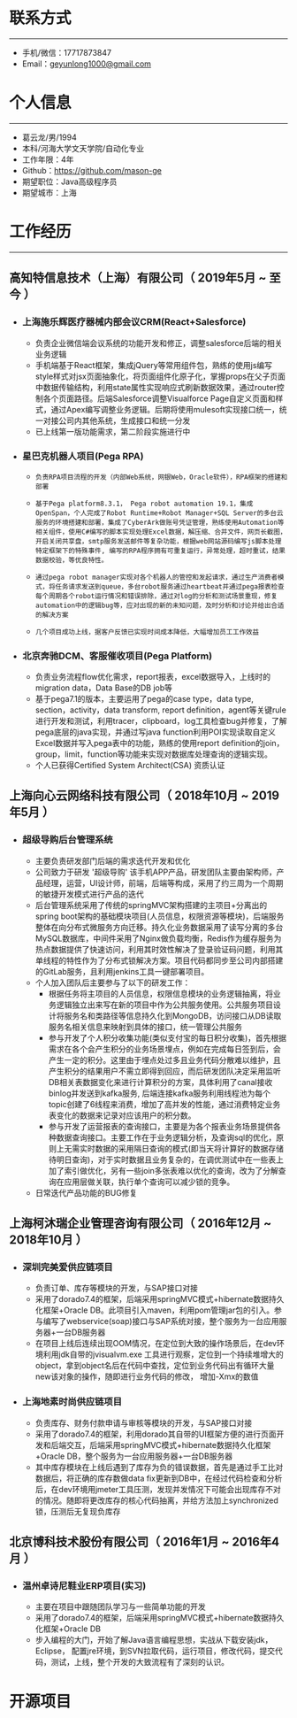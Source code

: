 # 联系方式
* * *
- 手机/微信：17717873847
- Email：geyunlong1000@gmail.com

# 个人信息
* * *
 - 葛云龙/男/1994
 - 本科/河海大学文天学院/自动化专业
 - 工作年限：4年
 - Github：https://github.com/mason-ge
 - 期望职位：Java高级程序员
 - 期望城市：上海
# 工作经历 

* * *
##  高知特信息技术（上海）有限公司（ 2019年5月 ~ 至今 ）
*  ### 上海施乐辉医疗器械内部会议CRM(React+Salesforce)
    * 负责企业微信端会议系统的功能开发和修正，调整salesforce后端的相关业务逻辑
    * 手机端基于React框架，集成jQuery等常用组件包，熟练的使用js编写style样式对jsx页面抽象化，将页面组件化原子化，掌握props在父子页面中数据传输结构，利用state属性实现响应式刷新数据效果，通过router控制各个页面路径。后端Salesforce调整Visualforce Page自定义页面和样式，通过Apex编写调整业务逻辑。后期将使用mulesoft实现接口统一，统一对接公司内其他系统，生成接口和统一分发
    * 已上线第一版功能需求，第二阶段实施进行中
*  ### 星巴克机器人项目(Pega RPA) 
    *     负责RPA项目流程的开发（内部Web系统，网银Web，Oracle软件），RPA框架的搭建和部署
    *     基于Pega platform8.3.1， Pega robot automation 19.1，集成OpenSpan，个人完成了Robot Runtime+Robot Manager+SQL Server的多台云服务的环境搭建和部署，集成了CyberArk做账号凭证管理，熟练使用Automation等相关组件，使用C#编写的脚本实现处理Excel数据，解压缩、合并文件，网页长截图，开启关闭共享盘，smtp服务发送邮件等复杂功能，根据web网站源码编写js脚本处理特定框架下的特殊事件, 编写的RPA程序拥有可重复运行，异常处理，超时重试，结果数据校验，等优良特性。
    *     通过pega robot manager实现对各个机器人的管控和发起请求，通过生产消费者模式，将任务请求发送到queue，多台robot服务通过heartbeat并通过pega报表检查每个周期各个robot运行情况和错误排除，通过对log的分析和测试场景重现，修复automation中的逻辑bug等，应对出现的新的未知问题，及时分析和讨论并给出合适的解决方案
    *     几个项目成功上线，据客户反馈已实现时间成本降低，大幅增加员工工作效益
*  ### 北京奔驰DCM、客服催收项目(Pega Platform)
    *  负责业务流程flow优化需求，report报表，excel数据导入，上线时的migration data，Data Base的DB job等
    *  基于pega7.1的版本，主要运用了pega的case type，data type, section，activity，data transform, report definition，agent等关键rule进行开发和测试，利用tracer，clipboard，log工具检查bug并修复，了解pega底层的java实现，并通过写java function利用POI实现读取自定义Excel数据并写入pega表中的功能，熟练的使用report definition的join，group，limit，function等功能来实现对数据库处理查询的逻辑实现。
    *  个人已获得Certified System Architect(CSA) 资质认证
   
 ## 上海向心云网络科技有限公司（ 2018年10月 ~ 2019年5月 ）
* ### 超级导购后台管理系统
    * 主要负责研发部门后端的需求迭代开发和优化
    * 公司致力于研发 '超级导购' 该手机APP产品，研发团队主要由架构师，产品经理，运营，UI设计师，前端，后端等构成，采用了约三周为一个周期的敏捷开发模式进行产品的迭代
    * 后台管理系统采用了传统的springMVC架构搭建的主项目+分离出的spring boot架构的基础模块项目(人员信息，权限资源等模块)，后端服务整体在向分布式微服务方向迁移。持久化业务数据采用了读写分离的多台MySQL数据库，中间件采用了Nginx做负载均衡，Redis作为缓存服务为热点数据提供了快速访问，利用其时效性解决了登录验证码问题，利用其单线程的特性作为了分布式锁解决方案。项目代码都同步至公司内部搭建的GitLab服务，且利用jenkins工具一键部署项目。
    * 个人加入团队后主要参与了以下的研发工作：
        * 根据任务将主项目的人员信息，权限信息模块的业务逻辑抽离，将业务逻辑独立出来写在新的项目中作为公共服务使用。公共服务项目设计将服务名和类路径等信息持久化到MongoDB，访问接口从DB读取服务名相关信息来映射到具体的接口，统一管理公共服务
        * 参与开发了个人积分收集功能(类似支付宝的每日积分收集)，首先根据需求在各个会产生积分的业务场景埋点，例如在完成每日签到后，会产生一定的积分。这里由于埋点处过多且业务代码分散难以维护，且产生积分的结果用户不需立即得到回应，而后研发团队决定采用监听DB相关表数据变化来进行计算积分的方案，具体利用了canal接收binlog并发送到kafka服务, 后端连接kafka服务利用线程池为每个topic创建了6线程来消费，增加了高并发的性能，通过消费特定业务表变化的数据来记录对应该用户的积分数。
        * 参与开发了运营报表的查询接口，主要是为各个报表业务场景提供各种数据查询接口。主要工作在于业务逻辑分析，及查询sql的优化，原则上无需实时数据的采用隔日查询的模式(即当天将计算好的数据存储待明日查询)，对于实时数据且业务复杂的，在调优测试中在一些表上加了索引做优化，另有一些join多张表难以优化的查询，改为了分解查询在应用层做关联，执行单个查询可以减少锁的竞争。
    * 日常迭代产品功能的BUG修复
  
 ## 上海柯沐瑞企业管理咨询有限公司（ 2016年12月 ~ 2018年10月 ）
* ###  深圳完美爱供应链项目
    * 负责订单、库存等模块的开发，与SAP接口对接
    * 采用了dorado7.4的框架，后端采用springMVC模式+hibernate数据持久化框架+Oracle DB。此项目引入maven，利用pom管理jar包的引入。参与编写了webservice(soap)接口与SAP系统对接，整个服务为一台应用服务器+一台DB服务器
    * 在项目上线后连续出现OOM情况，在定位到大致的操作场景后，在dev环境利用jdk自带的jvisualvm.exe 工具进行观察，定位到一个持续堆增大的object，拿到object名后在代码中查找，定位到业务代码出有循环大量new该对象的操作，随即进行业务代码的修改， 增加-Xmx的数值
* ### 上海地素时尚供应链项目
    * 负责库存、财务付款申请与审核等模块的开发，与SAP接口对接
    * 采用了dorado7.4的框架，利用dorado其自带的UI框架方便的进行页面开发和后端交互，后端采用springMVC模式+hibernate数据持久化框架+Oracle DB，整个服务为一台应用服务器+一台DB服务器
    * 其中库存模块在上线后遇到了库存为负的错误数据，首先是通过手工比对数据后，将正确的库存数做data fix更新到DB中，在经过代码检查和分析后，在dev环境用jmeter工具压测，发现并发情况下可能会出现库存不对的情况。随即将更改库存的核心代码抽离，并给方法加上synchronized锁，压测后无复现负库存

## 北京博科技术股份有限公司（ 2016年1月 ~ 2016年4月 ）
* ###  温州卓诗尼鞋业ERP项目(实习)
    * 主要在项目中跟随团队学习与一些简单功能的开发
    * 采用了dorado7.4的框架，后端采用springMVC模式+hibernate数据持久化框架+Oracle DB
    * 步入编程的大门，开始了解Java语言编程思想，实战从下载安装jdk，Eclipse， 配置jre环境，到SVN拉取代码，运行项目，修改代码，提交代码，测试，上线，整个开发的大致流程有了深刻的认识。
# 开源项目